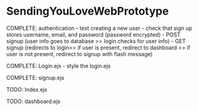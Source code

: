 # SendingYouLoveWebPrototype
COMPLETE: authentication
    - test creating a new user
    - check that sign up stores username, email, and password (password encrypted)
    - POST signup (user info goes to database >> login checks for user info)
    - GET signup (redirects to login>> if user is present, redirect to dashboard >> if user is not present, redirect to signup with flash message)

COMPLETE: Login.ejs
    - style the login.ejs

COMPLETE: signup.ejs

TODO: Index.ejs

TODO: dashboard.ejs